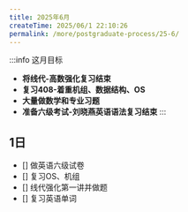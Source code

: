 ```yaml
---
title: 2025年6月
createTime: 2025/06/1 22:10:26
permalink: /more/postgraduate-process/25-6/
---
```


:::info 这月目标
- **将线代-高数强化复习结束**
- **复习408-着重机组、数据结构、OS**
- **大量做数学和专业习题**
- **准备六级考试-刘晓燕英语语法复习结束**
:::

## 1日
- [] 做英语六级试卷
- [] 复习OS、机组
- [] 线代强化第一讲并做题
- [] 复习英语单词